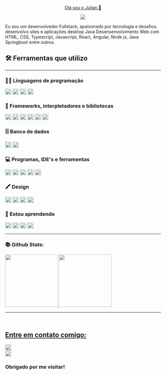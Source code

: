 <!--### Hi there 👋-->

<!--
**juliansempre/juliansempre** is a ✨ _special_ ✨ repository because its `README.md` (this file) appears on your GitHub profile.

Here are some ideas to get you started:

- 🔭 I’m currently working on ...
- 🌱 I’m currently learning ...
- 👯 I’m looking to collaborate on ...
- 🤔 I’m looking for help with ...
- 💬 Ask me about ...
- 📫 How to reach me: ...
- 😄 Pronouns: ...
- ⚡ Fun fact: ...
-->
<p align="center">
  <a href="https://github.com/juliansempre">
     Olá sou o Julian 👋</a>
</p>


<p align="center">
 
  <a href="#">
    <img src="https://readme-typing-svg.demolab.com/?lines=Desenvolvedor%20Fullstack;Sempre%20aprendendo%20novas%20coisas&font=Fira%20Code&center=true&width=440&height=45&color=#00FF00&vCenter=true&pause=1000&size=22" /></a>
</p>

Eu sou um desenvolvedor Fullstack, apaixonado por tecnologia e desafios. desenvolvo sites e aplicações desktop Java Desensenvolvimento Web com HTML, CSS, Typescript, Javascript, React, Angular, Node js, Java Springboot entre outros.

 <summary><h2>🛠️ Ferramentas que utilizo </h2></summary>
<hr size="2" width="100%" align="center" noshade>
  <!-- Some badges are from https://github.com/Ileriayo/markdown-badges -->

  <h3>👨‍💻 Linguagens de programação </h3>

  <p>  
      <a href="#"><img height="20px" alt="CSS" src="https://img.shields.io/badge/CSS-1572B6.svg?logo=css3&logoColor=white"></a>
      <a href="#"><img height="20px" alt="HTML" src="https://img.shields.io/badge/HTML-E34F26.svg?logo=html5&logoColor=white"></a>
      <a href="#"><img height="20px" alt="JavaScript" src="https://img.shields.io/badge/JavaScript-F7DF1E.svg?logo=javascript&logoColor=black"></a>
      <a href="#"><img height="20px" alt="JAVA" src="https://img.shields.io/badge/java-%23ED8B00.svg?style=for-the-badge&logo=java&logoColor=white"></img></a>

  </P>

  <h3>🧰 Frameworks, interpletadores e bibliotecas</h3>

  <p>
    <a href="#"><img height="20px" alt="Bootstrap" src="https://img.shields.io/badge/Bootstrap-7952B3.svg?logo=bootstrap&logoColor=white"></a>
    <a href="#"><img height="20px" alt="Tailwind CSS" src="https://img.shields.io/badge/tailwindcss-%2338B2AC.svg?style=for-the-badge&logo=tailwind-css&logoColor=white"></img></a>
    <a href="#"><img height="20px" alt="React" src="https://img.shields.io/badge/React-20232a.svg?logo=react&logoColor=%2361DAFB"></a>
    <a href="#"><img height="20px" alt="Jquery" src="https://img.shields.io/badge/jQuery-0769AD?style=for-the-badge&logo=jquery&logoColor=white"></a>
    <a href="#"><img height="20px" alt="Node.js" src="https://img.shields.io/badge/Node.js-43853D.svg?logo=node.js&logoColor=white"></a>
    <a href="#"><img height="20px" alt="Spring Boot" src="https://img.shields.io/badge/Spring_Boot-F2F4F9?style=for-the-badge&logo=spring-boot"></img></a> 
</p>
  </h3>

  <h3>🗄️ Banco de dados</h3>

  <p>
  <a href="#"><img height="20px" alt="MySQL" src="https://img.shields.io/badge/MySQL-00f.svg?logo=mysql&logoColor=white"></a>
  <a href="#"><img height="20px" alt="Postgres" src="https://img.shields.io/badge/postgres-%23316192.svg?style=for-the-badge&logo=postgresql&logoColor=white"></a>
</p>

  <h3>💻 Programas, IDE's e ferramentas </h3>

  <p>
  <a href="#"><img height="20px" alt="Git" src="https://img.shields.io/badge/Git-F05033.svg?logo=git&logoColor=white"></a>
      <a href="#"><img height="20px" alt="GitHub Desktop" src="https://img.shields.io/badge/GitHub%20Desktop-8034A9.svg?logo=github&logoColor=white"></a>
      <a href="#"><img height="20px" alt="Visual Studio Code" src="https://img.shields.io/badge/Visual%20Studio%20Code-0078d7.svg?logo=visual-studio-code&logoColor=white"></a>
      <a href="#"><img height="20px" alt="Eclipse" src="https://img.shields.io/badge/Eclipse-FE7A16.svg?style=for-the-badge&logo=Eclipse&logoColor=white"></img></a>
      <a href="#"><img height="20px" alt="IntelliJIDEA" src="https://img.shields.io/badge/IntelliJIDEA-000000.svg?style=for-the-badge&logo=intellij-idea&logoColor=white"></img></a>
     
  </p>
     
  </p>

<h3>🖍 Design</h3>
<p>
  <a href="#"><img height="20px" alt="Illustrator" src="https://img.shields.io/badge/adobe%20illustrator-%23FF9A00.svg?style=for-the-badge&logo=adobe%20illustrator&logoColor=white"></img></a>
<a href="#"><img height="20px" alt="Photoshop" src="https://img.shields.io/badge/adobe%20photoshop-%2331A8FF.svg?style=for-the-badge&logo=adobe%20photoshop&logoColor=white"></img></a>
<a href="#"><img height="20px" alt="Figma" src="https://img.shields.io/badge/figma-%23F24E1E.svg?style=for-the-badge&logo=figma&logoColor=white"></img></a>
<a href="#"><img height="20px" alt="Corel Draw" src="https://img.shields.io/badge/%20-Corel%20Draw-green"></img></a>

</p>


<h3>🌱 Estou aprendendo  </h3>
 	
 <p>
    <a href="#"><img height="20px" alt="Angular" src="https://img.shields.io/badge/Angular-DD0031?style=for-the-badge&logo=angular&logoColor=white"></a>
      <a href="#"><img height="20px" alt="TypeScript" src="https://img.shields.io/badge/TypeScript-007ACC?style=for-the-badge&logo=typescript&logoColor=white"></a>
    <a href="#"><img height="20px" alt="PHP" src="https://img.shields.io/badge/PHP-777BB4.svg?logo=php&logoColor=white"></a>
    <a href="#"><img height="20px" alt="Laravel" src="https://img.shields.io/badge/Laravel-FF2D20?style=for-the-badge&logo=laravel&logoColor=white"></img></a>
    

  </p>
<hr size="2" width="100%" align="center" noshade>
<h3> 📚 Github Stats: <br></h3>
  
<div>
  <a href="[https://github.com/juliansempre](https://github.com/juliansempre)"> 
  <img height="170em" src="https://github-readme-stats.vercel.app/api?username=juliansempre&show_icons=true&theme=tokyonight&include_all_commits=true&count_private=true"/>
  <img height="170em" src="https://github-readme-stats.vercel.app/api/top-langs/?username=juliansempre&layout=compact&langs_count=16&theme=tokyonight"/>
</div>
 <hr size="2" width="100%" align="center" noshade>
  <br>
  <summary><h2>Entre em contato comigo:</h2></summary>

  <a href="https://www.linkedin.com/in/julian-silva/" target="_blank"><img height="20px" src="https://img.shields.io/badge/LinkedIn-0077B5?style=for-the-badge&logo=linkedin&logoColor=white">
  </a>  
  <a href="julian_sempre@hotmail.com" target="_blank"><img alt="Outlook" height="20px" src="https://img.shields.io/badge/Microsoft%20Outlook-0078D4.svg?style=for-the-badge&logo=Microsoft-Outlook&logoColor=white"></img></a>
  </a> 
  </p>
  <h3>Obrigado por me visitar!</h3>

